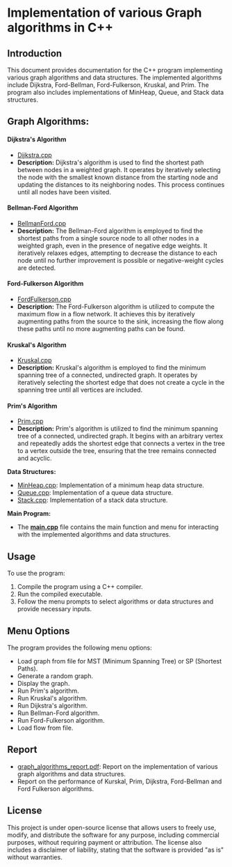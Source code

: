 # Implementation of various Graph algorithms in C++

## Introduction
This document provides documentation for the C++ program implementing various graph algorithms and data structures. The implemented algorithms include Dijkstra, Ford-Bellman, Ford-Fulkerson, Kruskal, and Prim. The program also includes implementations of MinHeap, Queue, and Stack data structures.


## Graph Algorithms:

#### Dijkstra's Algorithm
- [Dijkstra.cpp](src%2FDjikstra%2FDijkstra.cpp)
- **Description:** Dijkstra's algorithm is used to find the shortest path between nodes in a weighted graph. It operates by iteratively selecting the node with the smallest known distance from the starting node and updating the distances to its neighboring nodes. This process continues until all nodes have been visited.

#### Bellman-Ford Algorithm
- [BellmanFord.cpp](src%2FFord-Bellman%2FBellmanFord.cpp)
- **Description:** The Bellman-Ford algorithm is employed to find the shortest paths from a single source node to all other nodes in a weighted graph, even in the presence of negative edge weights. It iteratively relaxes edges, attempting to decrease the distance to each node until no further improvement is possible or negative-weight cycles are detected.

#### Ford-Fulkerson Algorithm
- [FordFulkerson.cpp](src%2FFord-Fulkerson%2FFordFulkerson.cpp)
- **Description:** The Ford-Fulkerson algorithm is utilized to compute the maximum flow in a flow network. It achieves this by iteratively augmenting paths from the source to the sink, increasing the flow along these paths until no more augmenting paths can be found.

#### Kruskal's Algorithm
- [Kruskal.cpp](src%2FKruskal%2FKruskal.cpp)
- **Description:** Kruskal's algorithm is employed to find the minimum spanning tree of a connected, undirected graph. It operates by iteratively selecting the shortest edge that does not create a cycle in the spanning tree until all vertices are included.

#### Prim's Algorithm
- [Prim.cpp](src%2FPrim%2FPrim.cpp)
- **Description:** Prim's algorithm is utilized to find the minimum spanning tree of a connected, undirected graph. It begins with an arbitrary vertex and repeatedly adds the shortest edge that connects a vertex in the tree to a vertex outside the tree, ensuring that the tree remains connected and acyclic.



**Data Structures:**
- [MinHeap.cpp](src%2FMinHeap%2FMinHeap.cpp): Implementation of a minimum heap data structure.
- [Queue.cpp](src%2FQueue%2FQueue.cpp): Implementation of a queue data structure.
- [Stack.cpp](src%2FStack%2FStack.cpp): Implementation of a stack data structure.

**Main Program:**
- The [**main.cpp**](https://github.com/Kamil-Wojcieszak/graphs_algorithms/src/main.cpp) file contains the main function and menu for interacting with the implemented algorithms and data structures.

## Usage
To use the program:
1. Compile the program using a C++ compiler.
2. Run the compiled executable.
3. Follow the menu prompts to select algorithms or data structures and provide necessary inputs.

## Menu Options
The program provides the following menu options:
- Load graph from file for MST (Minimum Spanning Tree) or SP (Shortest Paths).
- Generate a random graph.
- Display the graph.
- Run Prim's algorithm.
- Run Kruskal's algorithm.
- Run Dijkstra's algorithm.
- Run Bellman-Ford algorithm.
- Run Ford-Fulkerson algorithm.
- Load flow from file.

## Report
- [graph_algorithms_report.pdf](graph_algorithms_report.pdf): Report on the implementation of various graph algorithms and data structures.
- Report on the performance of Kurskal, Prim, Dijkstra, Ford-Bellman and Ford Fulkerson algorithms.

## License
This project is under open-source license that allows users to freely use, modify, and distribute the software for any purpose, including commercial purposes, without requiring payment or attribution. The license also includes a disclaimer of liability, stating that the software is provided "as is" without warranties. 